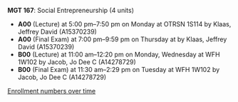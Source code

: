 **MGT 167**: Social Entrepreneurship (4 units)

- **A00** (Lecture) at 5:00 pm–7:50 pm on Monday at OTRSN 1S114 by Klaas, Jeffrey David (A15370239)
- **A00** (Final Exam) at 7:00 pm–9:59 pm on Thursday at   by Klaas, Jeffrey David (A15370239)
- **B00** (Lecture) at 11:00 am–12:20 pm on Monday, Wednesday at WFH 1W102 by Jacob, Jo Dee C (A14278729)
- **B00** (Final Exam) at 11:30 am–2:29 pm on Tuesday at WFH 1W102 by Jacob, Jo Dee C (A14278729)

[Enrollment numbers over time](./MGT167.tsv)
